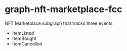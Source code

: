 # graph-nft-marketplace-fcc

NFT Marketplace subgraph that tracks three events
- ItemListed
- ItemBought
- ItemCancelled
